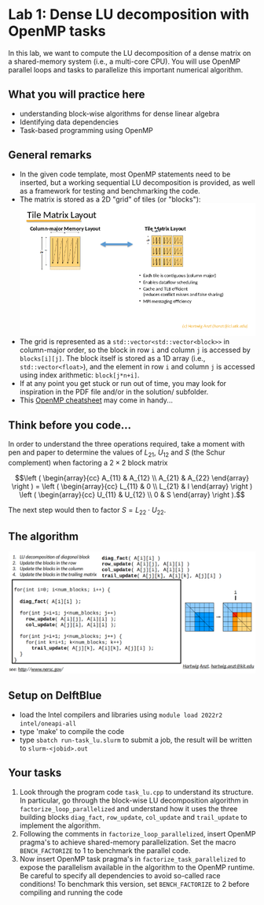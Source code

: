 # Lab 1: Dense LU decomposition with OpenMP tasks

In this lab, we want to compute the LU decomposition of a dense matrix
on a shared-memory system (i.e., a multi-core CPU). You will use OpenMP
parallel loops and tasks to parallelize this important numerical algorithm.

## What you will practice here

- understanding block-wise algorithms for dense linear algebra
- Identifying data dependencies
- Task-based programming using OpenMP

## General remarks

- In the given code template, most OpenMP statements need to be inserted, but a
working sequential LU decomposition is provided, as well as a framework for testing
and benchmarking the code. 
- The matrix is stored as a 2D "grid" of tiles (or "blocks"):  
![column-major vs. tile layout of a dense matrix](tile-layout.png)
- The grid is represented as a ``std::vector<std::vector<block>>`` in column-major order,
so the block in row ``i`` and column ``j`` is accessed by ``blocks[i][j]``. The block itself
is stored as a 1D array (i.e., ``std::vector<float>``), and the element in row ``i`` and column ``j``
is accessed using index arithmetic: ``block[j*n+i]``.
- If at any point you get stuck or run out of time, you may look for inspiration
in the PDF file and/or in the solution/ subfolder.
- This [OpenMP cheatsheet](https://www.openmp.org/wp-content/uploads/OpenMP-4.0-C.pdf) may come in handy...


## Think before you code...

In order to understand the three operations required, 
take a moment with pen and paper to determine the values
of $`L_{21}`$, $`U_{12}`$ and $`S`$ (the Schur complement)
when factoring a $`2\times 2`$ block matrix

```math
\left ( \begin{array}{cc}
        A_{11} & A_{12} \\
        A_{21} & A_{22} 
\end{array} \right ) = 
\left (
\begin{array}{cc}
        L_{11} & 0 \\
        L_{21} & I 
\end{array} \right )
\left (
\begin{array}{cc}
        U_{11} & U_{12} \\
         0 & S 
\end{array} \right ).
```
The next step would then to factor $`S = L_{22}\cdot U_{22}`$.

## The algorithm

![Tile-LU algorithm sketch](tile_lu_algorithm.png)

## Setup on DelftBlue

- load the Intel compilers and libraries using
  ``module load 2022r2 intel/oneapi-all``
- type 'make' to compile the code
- type ``sbatch run-task_lu.slurm`` to submit a job, the result will be written to ``slurm-<jobid>.out``

## Your tasks

1. Look through the program code ``task_lu.cpp`` to understand its structure.
   In particular, go through the block-wise LU decomposition algorithm in ``factorize_loop_parallelized``
   and understand how it uses the three building blocks ``diag_fact``, ``row_update``, ``col_update`` and ``trail_update``
   to implement the algorithm.
2. Following the comments in ``factorize_loop_parallelized``, insert OpenMP pragma's to achieve shared-memory parallelization.
   Set the macro ``BENCH_FACTORIZE`` to 1 to benchmark the parallel code.
3. Now insert OpenMP task pragma's in ``factorize_task_parallelized`` to expose the parallelism available in the algorithm to the
   OpenMP runtime. Be careful to specify all dependencies to avoid so-called race conditions!
   To benchmark this version, set ``BENCH_FACTORIZE`` to 2 before compiling and running the code

